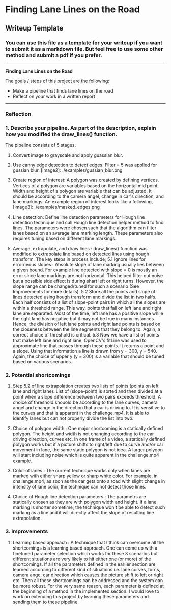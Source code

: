 # **Finding Lane Lines on the Road** 

## Writeup Template

### You can use this file as a template for your writeup if you want to submit it as a markdown file. But feel free to use some other method and submit a pdf if you prefer.

---

**Finding Lane Lines on the Road**

The goals / steps of this project are the following:
* Make a pipeline that finds lane lines on the road
* Reflect on your work in a written report

---

### Reflection

### 1. Describe your pipeline. As part of the description, explain how you modified the draw_lines() function.

The pipeline consists of 5 stages.
1. Convert image to grayscale and apply guassian blur.

2. Use canny edge detection to detect edges. Filter = 5 was applied for gussian blur.
[image2]: ./examples/gussian_blur.png

3. Create region of interest: A polygon was created by defining vertices. Vertices of a polygon are variables based on the horizontal mid point. Width and height of a polygon are variable that can be adjusted. It should be according to the camera angel, change in car's direction, and lane markings. An example region of interest looks like a following,
[image3]: ./examples/masked_edges.png

4. Line detection: Define line detection parameters for Hough line detection technique and call Hough line detection helper method to find lines. The parameters were chosen such that the algorithm can filter lanes based on an average lane marking length. These parameters also requires tuning based on different lane markings.

5. Average, extrapolate, and draw lines : draw_lines() function was modified to extrapolate line based on detected lines using hough transform. The key steps in process include,
  5.1 Ignore lines for errorneous slopes : Absolute slope of lane marking usually lies between a given bound. For example line detected with slope = 0 is mostly an error since lane markings are not horizontal. This helped filter out noise but a possible side effect is during shart left or right turns. However, the slope range can be changed/tuned for such a scenario (See Improvements for more details).
  5.2 Store all the points and slope of lines detected using hough transform and divide the list in two halfs. Each half consists of a list of slope-point pairs in which all the slopes are within a threshold range. This way, points that fall on left lane and right lane are separated. Most of the time, left lane has a positive slope while the right lane has negative but it may not be true in many instances. Hence, the division of left lane points and right lane points is based on the closeness between the line segments that they belong to. Again, a correct choice of threshold is critical.
  5.3 Now we have a list of points that make left lane and right lane. OpenCV's fitLine was used to approximate line that passes through these points. It returns a point and a slope. Using that information a line is drawn from y = 300, y = 540. Again, the choice of upper y (y = 300) is a variable that should be tuned based on various scenarios.

### 2. Potential shortcomings
1. Step 5.2 of line extrapolation creates two lists of points (points on left lane and right lane). List of (slope-point) is sorted and then divided at a point when a slope difference between two pairs exceeds threshold. A choice of threshold shouold be according to the lane curves, camera angel and change in the direction that a car is driving to. It is sensitive to the curves and that is apparent in the challenge.mp4. It is able to identify lanes but can not properly divide the list into two.

2. Choice of polygon width : One major shortcoming is a statically defined polygon. The height and width is not changing according to the car driving direction, curves etc. In one frame of a video, a statically defined polygon works but if a picture shifts to right/left due to curve and/or car movement in lane, the same static polygon is not idea. A larger polygon will start including noise which is quite apparent in the challenge.mp4 example.

3. Color of lanes : The current technique works only when lanes are marked with either sharp yellow or sharp white color. For example, in challenge.mp4, as soon as the car gets onto a road with slight change in intensity of lane color, the technique can not detect those lines.

4. Choice of Hough line detection parameters : The parametrs are statically chosen as they are with polygon width and height. If a lane marking is shorter sometime, the technique won't be able to detect such marking as a line and it will directly affect the slope of resulting line extrapolation.

### 3. Improvements
1. Learning based approach : A technique that I think can overcome all the shortcomings is a learning based approach. One can come up with a finetuned parameter selection which works for these 3 scenarios but different situations are very likely to hit either one (or more) of the shortcomings. If all the parameters defined in the earlier section are learned according to different kind of situations i.e. lane curves, turns, camera ange, car direction which causes the picture shift to left or right etc. Then all these shortcomings can be addressed and the system can be more robust. For the very same reason, each parameter is defined at the beginning of a method in the implemented section. I would love to work on extending this project by learning these parameters and sending them to these pipeline. 
